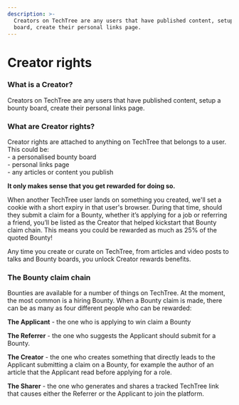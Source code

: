 ```yaml
---
description: >-
  Creators on TechTree are any users that have published content, setup a bounty
  board, create their personal links page.
---
```


# Creator rights

### What is a Creator?

Creators on TechTree are any users that have published content, setup a bounty board, create their personal links page.

### What are Creator rights?

Creator rights are attached to anything on TechTree that belongs to a user. This could be:\
\- a personalised bounty board\
\- personal links page \
\- any articles or content you publish

**It only makes sense that you get rewarded for doing so.**

When another TechTree user lands on something you created, we'll set a cookie with a short expiry in that user's browser. During that time, should they submit a claim for a Bounty, whether it’s applying for a job or referring a friend, you’ll be listed as the Creator that helped kickstart that Bounty claim chain. This means you could be rewarded as much as 25% of the quoted Bounty!

Any time you create or curate on TechTree, from articles and video posts to talks and Bounty boards, you unlock Creator rewards benefits.

### The Bounty claim chain

Bounties are available for a number of things on TechTree. At the moment, the most common is a hiring Bounty. When a Bounty claim is made, there can be as many as four different people who can be rewarded:

**The Applicant** - the one who is applying to win claim a Bounty&#x20;

**The Referrer** - the one who suggests the Applicant should submit for a Bounty.&#x20;

**The Creator** - the one who creates something that directly leads to the Applicant submitting a claim on a Bounty, for example the author of an article that the Applicant read before applying for a role.&#x20;

**The Sharer** - the one who generates and shares a tracked TechTree link that causes either the Referrer or the Applicant to join the platform.
